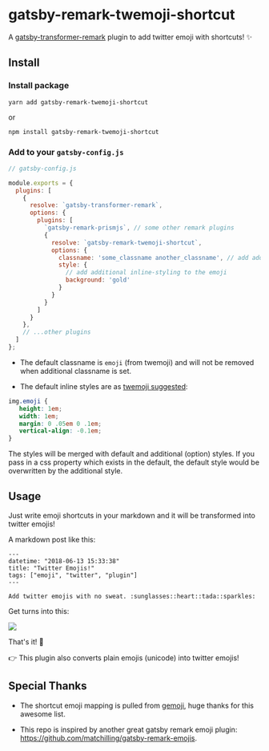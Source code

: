# gatsby-remark-twemoji-shortcut

A [gatsby-transformer-remark](https://github.com/gatsbyjs/gatsby/tree/master/packages/gatsby-transformer-remark) plugin to add twitter emoji with shortcuts! :sparkles:

## Install

### Install package

```
yarn add gatsby-remark-twemoji-shortcut
```

or 

```
npm install gatsby-remark-twemoji-shortcut
```

### Add to your `gatsby-config.js`

```javascript
// gatsby-config.js

module.exports = {
  plugins: [
    {
      resolve: `gatsby-transformer-remark`,
      options: {
        plugins: [
          `gatsby-remark-prismjs`, // some other remark plugins
          {
            resolve: `gatsby-remark-twemoji-shortcut`,
            options: {
              classname: 'some_classname another_classname', // add additional classname(s) to the emoji
              style: { 
                // add additional inline-styling to the emoji
                background: 'gold'
              }
            }
          }
        ]
      }
    },
    // ...other plugins
  ]
};
```

- The default classname is `emoji` (from twemoji) and will not be removed when additional classname is set.

- The default inline styles are as [twemoji suggested](https://github.com/twitter/twemoji#inline-styles):

```css
img.emoji {
   height: 1em;
   width: 1em;
   margin: 0 .05em 0 .1em;
   vertical-align: -0.1em;
}
```

The styles will be merged with default and additional (option) styles.
If you pass in a css property which exists in the default, the default style would be overwritten by the additional style.

## Usage
Just write emoji shortcuts in your markdown and it will be transformed into twitter emojis!

A markdown post like this:

```
---
datetime: "2018-06-13 15:33:38"
title: "Twitter Emojis!"
tags: ["emoji", "twitter", "plugin"]
---

Add twitter emojis with no sweat. :sunglasses::heart::tada::sparkles:
```

Get turns into this:

![](https://i.imgur.com/QBnHp2s.png)

That's it! :tada:

:point_right: This plugin also converts plain emojis (unicode) into twitter emojis!

## Special Thanks

- The shortcut emoji mapping is pulled from [gemoji](https://github.com/github/gemoji), huge thanks for this awesome list.

- This repo is inspired by another great gatsby remark emoji plugin: https://github.com/matchilling/gatsby-remark-emojis.
